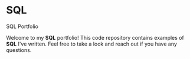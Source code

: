 # SQL
SQL Portfolio

Welcome to my **SQL** portfolio! This code repository contains examples of **SQL** I've written. Feel free to take a look and reach out if you have any questions.
